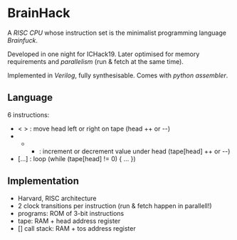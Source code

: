 # BrainHack
A *RISC CPU* whose instruction set is the minimalist programming language _Brainfuck_.

Developed in one night for ICHack19.
Later optimised for memory requirements and *parallelism* (run & fetch at the same time).

Implemented in *Verilog*, fully synthesisable.
Comes with *python assembler*.


## Language
6 instructions:
- < > : move head left or right on tape (head ++ or --)
- + - : increment or decrement value under head (tape[head] ++ or --)
- [...] : loop (while (tape[head] != 0) { ... })

## Implementation
- Harvard, RISC architecture
- 2 clock transitions per instruction (run & fetch happen in parallell!)
- programs: ROM of 3-bit instructions
- tape: RAM + head address register
- [] call stack: RAM + tos address register